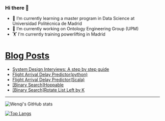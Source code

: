 ### Hi there 👋

- 🌱 I’m currently learning a master program in Data Science at Universidad Politécnica de Madrid
- 🔭 I’m currently working on Ontology Engineering Group (UPM) 
- 🏋️ I'm currently training powerlifting in Madrid

# [Blog Posts](dev.to/jiangwenqi)
<!-- BLOG-POST-LIST:START -->
- [System Design Interviews: A step by step guide](https://dev.to/jiangwenqi/system-design-interviews-a-step-by-step-guide-4f7l)
- [Flight Arrival Delay Predictor&lpar;python&rpar;](https://dev.to/jiangwenqi/flight-arrival-delay-predictorpython-1oi8)
- [Flight Arrival Delay Predictor&lpar;Scala&rpar;](https://dev.to/jiangwenqi/flight-arrival-delay-predictorscala-45jg)
- [[Binary Search]Hoppable](https://dev.to/jiangwenqi/binary-search-hoppable-2n31)
- [[Binary Search]Rotate List Left by K](https://dev.to/jiangwenqi/binary-searchrotate-list-left-by-k-5aik)
<!-- BLOG-POST-LIST:END -->


---

![Wenqi's GitHub stats](https://github-readme-stats.vercel.app/api?username=jiangwenqi&show_icons=true&count_private=true)

[![Top Langs](https://github-readme-stats.vercel.app/api/top-langs/?username=jiangwenqi&layout=compact)](https://github.com/jiangwenqi/github-readme-stats)
